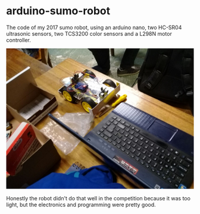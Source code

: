 # arduino-sumo-robot
The code of my 2017 sumo robot, using an arduino nano, two HC-SR04 ultrasonic sensors, two TCS3200 color sensors and a L298N motor controller.

![Photo of the robot](arduino-sumo-robot.jpg)

Honestly the robot didn't do that well in the competition because it was too light, but the electronics and programming were pretty good.
